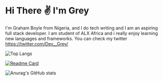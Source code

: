 # Hi There ✌ I'm Grey

I'm Graham Boyle from Nigeria, and I do tech writing and I am an aspiring full stack developer. I am student of ALX Africa and i really enjoy learning new languages and frameworks. You can check my twitter 
<https://twitter.com/Dev__Grey/>


![Top Langs](https://github-readme-stats.vercel.app/api/top-langs/?username=greybillions&langs_count=8)

[![Readme Card](https://github-readme-stats.vercel.app/api/pin/?username=greybillions&repo=github-readme-stats)](https://github.com/greybillions/github-readme-stats)

![Anurag's GitHub stats](https://github-readme-stats.vercel.app/api?username=greybillions&show_icons=true)
